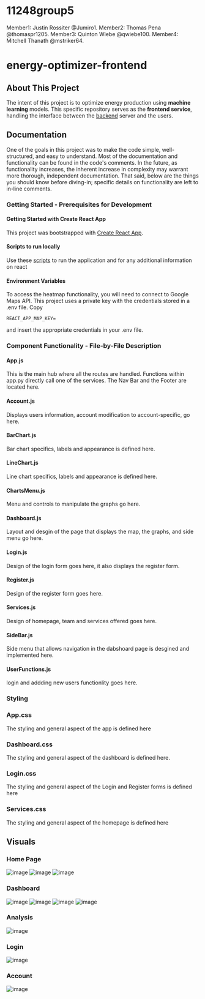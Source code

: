 # 11248group5

Member1: Justin Rossiter @Jumiro1.
Member2: Thomas Pena @thomaspr1205.
Member3: Quinton Wiebe @qwiebe100.
Member4: Mitchell Thanath @mstriker64.

# energy-optimizer-frontend

## About This Project
The intent of this project is to optimize energy production using **machine learning** models.
This specific repository serves as the **frontend service**, handling the interface between the [backend](https://github.com/qwiebe100/energy-optimizer-backend) server and the users.

## Documentation
One of the goals in this project was to make the code simple, well-structured, and easy to understand.  Most of the documentation and functionality can be found in the code's comments.
In the future, as functionality increases, the inherent increase in complexity may warrant more thorough, independent documentation.  That said, below are the things you should know before diving-in; specific details on functionality are left to in-line comments.
### Getting Started - Prerequisites for Development
#### Getting Started with Create React App
This project was bootstrapped with [Create React App](https://github.com/facebook/create-react-app).
#### Scripts to run locally
Use these [scripts](https://github.com/Jumiro1/11248group5/blob/main/Energy-Optimizer/frontend/README.md) to run the application and for any additional information on react
#### Environment Variables
To access the heatmap functionality, you will need to connect to Google Maps API. This project uses a private key with the credentials stored in a .env file. Copy 
```
REACT_APP_MAP_KEY=
```
and insert the appropriate credentials in your .env file.

### Component Functionality - File-by-File Description

#### App.js
This is the main hub where all the routes are handled.  Functions within app.py directly call one of the services. The Nav Bar and the Footer are located here.

#### Account.js
Displays users information, account modification to account-specific, go here.

#### BarChart.js
Bar chart specifics, labels and appearance is defined here.

#### LineChart.js
Line chart specifics, labels and appearance is defined here.

#### ChartsMenu.js
Menu and controls to manipulate the graphs go here.

#### Dashboard.js
Layout and desgin of the page that displays the map, the graphs, and side menu go here.

#### Login.js
Design of the login form goes here, it also displays the register form.

#### Register.js
Design of the register form goes here.

#### Services.js
Design of homepage, team and services offered goes here.

#### SideBar.js
Side menu that allows navigation in the dabshoard page is desgined and implemented here.

#### UserFunctions.js
login and addding new users functionlity goes here.

### Styling

### App.css
The styling and general aspect of the app is defined here

### Dashboard.css
The styling and general aspect of the dashboard is defined here.

### Login.css
The styling and general aspect of the Login and Register forms is defined here

### Services.css
The styling and general aspect of the homepage is defined here

## Visuals

### Home Page
![image](https://user-images.githubusercontent.com/60591404/142709826-c516dae9-1ac6-456c-9ea1-3cf19b750ed7.png)
![image](https://user-images.githubusercontent.com/60591404/142709801-23528485-bdc5-44b3-abed-f7ff3a5ade44.png)
![image](https://user-images.githubusercontent.com/60591404/142709783-55f3b72a-5196-406a-94ae-9ec0461c02dc.png)

### Dashboard
![image](https://user-images.githubusercontent.com/60591404/142709862-f1093c44-d32f-40e9-9190-d14897083be3.png)
![image](https://user-images.githubusercontent.com/60591404/142709867-67fad042-deb4-4b80-89c0-dc8aafe488b9.png)
![image](https://user-images.githubusercontent.com/60591404/142709846-c5e2e11c-5e29-4c5c-8a14-766b67a5eaa5.png)
![image](https://user-images.githubusercontent.com/60591404/142709855-9ad02820-080f-4009-b7c5-5dd6bc206e40.png)

### Analysis
![image](https://user-images.githubusercontent.com/60591404/142710027-89eb1d3a-ee5e-42dd-a5ad-3396ab767a84.png)

### Login
![image](https://user-images.githubusercontent.com/60591404/142709936-5fc469ab-e66e-4767-828c-e8644ff84005.png)

### Account
![image](https://user-images.githubusercontent.com/60591404/142709931-6332abdf-3f69-4f42-a6db-7d4ce2c03dcc.png)
